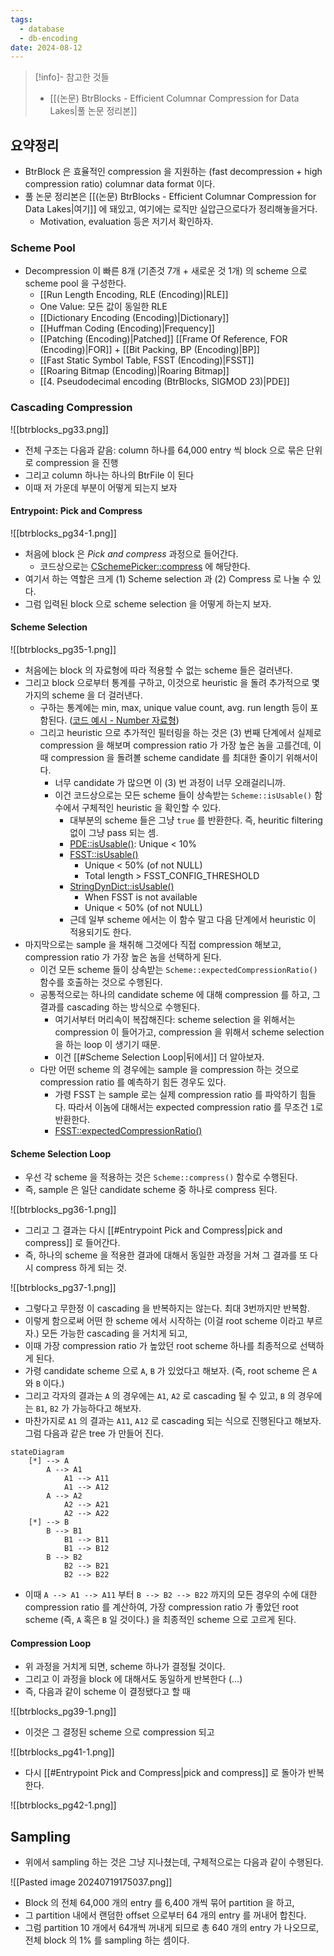 ```yaml
---
tags:
  - database
  - db-encoding
date: 2024-08-12
---
```

> [!info]- 참고한 것들
> - [[(논문) BtrBlocks - Efficient Columnar Compression for Data Lakes|풀 논문 정리본]]

## 요약정리

- BtrBlock 은 효율적인 compression 을 지원하는 (fast decompression + high compression ratio) columnar data format 이다.
- 풀 논문 정리본은 [[(논문) BtrBlocks - Efficient Columnar Compression for Data Lakes|여기]] 에 돼있고, 여기에는 로직만 실압근으로다가 정리해놓을거다.
	- Motivation, evaluation 등은 저기서 확인하자.

### Scheme Pool

- Decompression 이 빠른 8개 (기존것 7개 + 새로운 것 1개) 의 scheme 으로 scheme pool 을 구성한다.
	- [[Run Length Encoding, RLE (Encoding)|RLE]]
	- One Value: 모든 값이 동일한 RLE
	- [[Dictionary Encoding (Encoding)|Dictionary]]
	- [[Huffman Coding (Encoding)|Frequency]]
	- [[Patching (Encoding)|Patched]] [[Frame Of Reference, FOR (Encoding)|FOR]] + [[Bit Packing, BP (Encoding)|BP]]
	- [[Fast Static Symbol Table, FSST (Encoding)|FSST]]
	- [[Roaring Bitmap (Encoding)|Roaring Bitmap]]
	- [[4. Pseudodecimal encoding (BtrBlocks, SIGMOD 23)|PDE]]

### Cascading Compression

![[btrblocks_pg33.png]]

- 전체 구조는 다음과 같음: column 하나를 64,000 entry 씩 block 으로 묶은 단위로 compression 을 진행
- 그리고 column 하나는 하나의 BtrFile 이 된다
- 이때 저 가운데 부분이 어떻게 되는지 보자

#### Entrypoint: Pick and Compress

![[btrblocks_pg34-1.png]]

- 처음에 block 은 *Pick and compress* 과정으로 들어간다.
	- 코드상으로는 [CSchemePicker::compress](https://github.com/maxi-k/btrblocks/blob/master/btrblocks/compression/SchemePicker.hpp) 에 해당한다.
- 여기서 하는 역할은 크게 (1) Scheme selection 과 (2) Compress 로 나눌 수 있다.
- 그럼 입력된 block 으로 scheme selection 을 어떻게 하는지 보자.

#### Scheme Selection

![[btrblocks_pg35-1.png]]

- 처음에는 block 의 자료형에 따라 적용할 수 없는 scheme 들은 걸러낸다.
- 그리고 block 으로부터 통계를 구하고, 이것으로 heuristic 을 돌려 추가적으로 몇가지의 scheme 을 더 걸러낸다.
	- 구하는 통계에는 min, max, unique value count, avg. run length 등이 포함된다. ([코드 예시 - Number 자료형](https://github.com/maxi-k/btrblocks/blob/master/btrblocks/stats/NumberStats.hpp))
	- 그리고 heuristic 으로 추가적인 필터링을 하는 것은 (3) 번째 단계에서 실제로 compression 을 해보며 compression ratio 가 가장 높은 놈을 고를건데, 이때 compression 을 돌려볼 scheme candidate 를 최대한 줄이기 위해서이다.
		- 너무 candidate 가 많으면 이 (3) 번 과정이 너무 오래걸리니까.
		- 이건 코드상으로는 모든 scheme 들이 상속받는 `Scheme::isUsable()` 함수에서 구체적인 heuristic 을 확인할 수 있다.
			- 대부분의 scheme 들은 그냥 `true` 를 반환한다. 즉, heuritic filtering 없이 그냥 pass 되는 셈.
			- [PDE::isUsable()](https://github.com/maxi-k/btrblocks/blob/master/btrblocks/scheme/double/Pseudodecimal.cpp#L476-L483): Unique < 10%
			- [FSST::isUsable()](https://github.com/maxi-k/btrblocks/blob/master/btrblocks/scheme/string/Fsst.cpp#L119-L129)
				- Unique < 50% (of not NULL)
				- Total length > FSST_CONFIG_THRESHOLD
			- [StringDynDict::isUsable()](https://github.com/maxi-k/btrblocks/blob/master/btrblocks/scheme/string/DynamicDictionary.cpp#L586-L605)
				- When FSST is not available
				- Unique < 50% (of not NULL)
			- 근데 일부 scheme 에서는 이 함수 말고 다음 단계에서 heuristic 이 적용되기도 한다.
- 마지막으로는 sample 을 채취해 그것에다 직접 compression 해보고, compression ratio 가 가장 높은 놈을 선택하게 된다.
	- 이건 모든 scheme 들이 상속받는 `Scheme::expectedCompressionRatio()` 함수를 호출하는 것으로 수행된다.
	- 공통적으로는 하나의 candidate scheme 에 대해 compression 를 하고, 그 결과를 cascading 하는 방식으로 수행된다.
		- 여기서부터 머리속이 복잡해진다: scheme selection 을 위해서는 compression 이 들어가고, compression 을 위해서 scheme selection 을 하는 loop 이 생기기 때문.
		- 이건 [[#Scheme Selection Loop|뒤에서]] 더 알아보자.
	- 다만 어떤 scheme 의 경우에는 sample 을 compression 하는 것으로 compression ratio 를 예측하기 힘든 경우도 있다.
		- 가령 FSST 는 sample 로는 실제 compression ratio 를 파악하기 힘들다. 따라서 이놈에 대해서는 expected compression ratio 를 무조건 `1`로 반환한다.
		- [FSST::expectedCompressionRatio()](https://github.com/maxi-k/btrblocks/blob/master/btrblocks/scheme/string/Fsst.cpp#L10-L15)

#### Scheme Selection Loop

- 우선 각 scheme 을 적용하는 것은 `Scheme::compress()` 함수로 수행된다.
- 즉, sample 은 일단 candidate scheme 중 하나로 compress 된다.

![[btrblocks_pg36-1.png]]

- 그리고 그 결과는 다시 [[#Entrypoint Pick and Compress|pick and compress]] 로 들어간다.
- 즉, 하나의 scheme 을 적용한 결과에 대해서 동일한 과정을 거쳐 그 결과를 또 다시 compress 하게 되는 것.

![[btrblocks_pg37-1.png]]

- 그렇다고 무한정 이 cascading 을 반복하지는 않는다. 최대 3번까지만 반복함.
- 이렇게 함으로써 어떤 한 scheme 에서 시작하는 (이걸 root scheme 이라고 부르자.) 모든 가능한 cascading 을 거치게 되고,
- 이때 가장 compression ratio 가 높았던 root scheme 하나를 최종적으로 선택하게 된다.
- 가령 candidate scheme 으로 `A`, `B` 가 있었다고 해보자. (즉, root scheme 은 `A` 와 `B` 이다.)
- 그리고 각자의 결과는 `A` 의 경우에는 `A1`, `A2` 로 cascading 될 수 있고, `B` 의 경우에는 `B1`, `B2` 가 가능하다고 해보자.
- 마찬가지로 `A1` 의 결과는 `A11`, `A12` 로 cascading 되는 식으로 진행된다고 해보자. 그럼 다음과 같은 tree 가 만들어 진다.

```mermaid
stateDiagram
	[*] --> A
		A --> A1
			A1 --> A11
			A1 --> A12
		A --> A2
			A2 --> A21
			A2 --> A22
	[*] --> B
		B --> B1
			B1 --> B11
			B1 --> B12
		B --> B2
			B2 --> B21
			B2 --> B22
```

- 이때 `A --> A1 --> A11` 부터 `B --> B2 --> B22` 까지의 모든 경우의 수에 대한 compression ratio 를 계산하여, 가장 compression ratio 가 좋았던 root scheme (즉, `A` 혹은 `B` 일 것이다.) 을 최종적인 scheme 으로 고르게 된다.

#### Compression Loop

- 위 과정을 거치게 되면, scheme 하나가 결정될 것이다.
- 그리고 이 과정을 block 에 대해서도 동일하게 반복한다 (...)
- 즉, 다음과 같이 scheme 이 결정됐다고 할 때

![[btrblocks_pg39-1.png]]

- 이것은 그 결정된 scheme 으로 compression 되고

![[btrblocks_pg41-1.png]]

- 다시 [[#Entrypoint Pick and Compress|pick and compress]] 로 돌아가 반복한다.

![[btrblocks_pg42-1.png]]

## Sampling

- 위에서 sampling 하는 것은 그냥 지나쳤는데, 구체적으로는 다음과 같이 수행된다.

![[Pasted image 20240719175037.png]]

- Block 의 전체 64,000 개의 entry 를 6,400 개씩 묶어 partition 을 하고,
- 그 partition 내에서 랜덤한 offset 으로부터 64 개의 entry 를 꺼내어 합친다.
- 그럼 partition 10 개에서 64개씩 꺼내게 되므로 총 640 개의 entry 가 나오므로, 전체 block 의 1% 를 sampling 하는 셈이다.